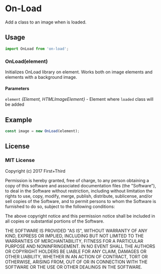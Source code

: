 # On-Load

Add a class to an image when is loaded.

## Usage

```js
import OnLoad from 'on-load';
```

### OnLoad(element)

Initializes OnLoad library on element. Works both on image elements and elements with a background image.

#### Parameters

`element` _{Element, HTMLImageElement}_ - Element where `loaded` class will be added

## Example

```js
const image = new OnLoad(element);
```

## License

### MIT License

Copyright (c) 2017 First+Third

Permission is hereby granted, free of charge, to any person obtaining a copy
of this software and associated documentation files (the "Software"), to deal
in the Software without restriction, including without limitation the rights
to use, copy, modify, merge, publish, distribute, sublicense, and/or sell
copies of the Software, and to permit persons to whom the Software is
furnished to do so, subject to the following conditions:

The above copyright notice and this permission notice shall be included in all
copies or substantial portions of the Software.

THE SOFTWARE IS PROVIDED "AS IS", WITHOUT WARRANTY OF ANY KIND, EXPRESS OR
IMPLIED, INCLUDING BUT NOT LIMITED TO THE WARRANTIES OF MERCHANTABILITY,
FITNESS FOR A PARTICULAR PURPOSE AND NONINFRINGEMENT. IN NO EVENT SHALL THE
AUTHORS OR COPYRIGHT HOLDERS BE LIABLE FOR ANY CLAIM, DAMAGES OR OTHER
LIABILITY, WHETHER IN AN ACTION OF CONTRACT, TORT OR OTHERWISE, ARISING FROM,
OUT OF OR IN CONNECTION WITH THE SOFTWARE OR THE USE OR OTHER DEALINGS IN THE
SOFTWARE.
